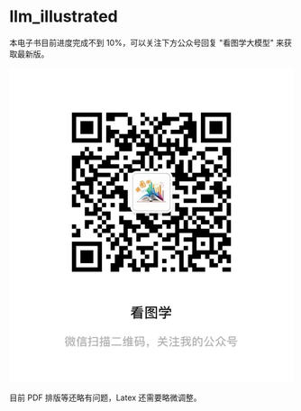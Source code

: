# llm_illustrated

本电子书目前进度完成不到 10%，可以关注下方公众号回复 "看图学大模型" 来获取最新版。

![看图学大模型](./images/kantuxue_qr.jpeg)

目前 PDF 排版等还略有问题，Latex 还需要略微调整。

